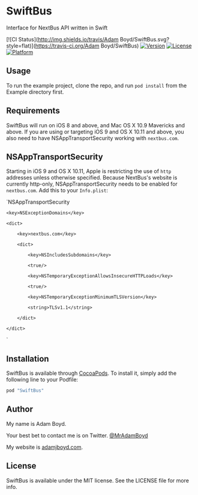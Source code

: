 # SwiftBus
Interface for NextBus API written in Swift

[![CI Status](http://img.shields.io/travis/Adam Boyd/SwiftBus.svg?style=flat)](https://travis-ci.org/Adam Boyd/SwiftBus)
[![Version](https://img.shields.io/cocoapods/v/SwiftBus.svg?style=flat)](http://cocoapods.org/pods/SwiftBus)
[![License](https://img.shields.io/cocoapods/l/SwiftBus.svg?style=flat)](http://cocoapods.org/pods/SwiftBus)
[![Platform](https://img.shields.io/cocoapods/p/SwiftBus.svg?style=flat)](http://cocoapods.org/pods/SwiftBus)

## Usage

To run the example project, clone the repo, and run `pod install` from the Example directory first.

## Requirements
SwiftBus will run on iOS 8 and above, and Mac OS X 10.9 Mavericks and above. If you are using or targeting iOS 9 and OS X 10.11 and above, you also need to have NSAppTransportSecurity working with `nextbus.com`.

## NSAppTransportSecurity
Starting in iOS 9 and OS X 10.11, Apple is restricting the use of `http` addresses unless otherwise specified. Because NextBus's website is currently http-only, NSAppTransportSecurity needs to be enabled for `nextbus.com`. Add this to your `Info.plist`:

`<key>NSAppTransportSecurity</key>

<dict>

    <key>NSExceptionDomains</key>

    <dict>

        <key>nextbus.com</key>

        <dict>

            <key>NSIncludesSubdomains</key>

            <true/>

            <key>NSTemporaryExceptionAllowsInsecureHTTPLoads</key>

            <true/>

            <key>NSTemporaryExceptionMinimumTLSVersion</key>

            <string>TLSv1.1</string>

        </dict>

    </dict>

</dict>`

## Installation

SwiftBus is available through [CocoaPods](http://cocoapods.org). To install
it, simply add the following line to your Podfile:

```ruby
pod "SwiftBus"
```

## Author
My name is Adam Boyd.

Your best bet to contact me is on Twitter. [@MrAdamBoyd](https://twitter.com/MrAdamBoyd)

My website is [adamjboyd.com](http://www.adamjboyd.com).

## License

SwiftBus is available under the MIT license. See the LICENSE file for more info.
